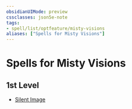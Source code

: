 ```yaml
---
obsidianUIMode: preview
cssclasses: json5e-note
tags:
- spell/list/optfeature/misty-visions
aliases: ["Spells for Misty Visions"]
---
```

# Spells for Misty Visions

## 1st Level

- [Silent Image](silent-image-xphb.md "XPHB")